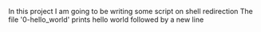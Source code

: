 In this project I am going to be writing some script on shell redirection
The file '0-hello_world' prints hello world followed by a new line
